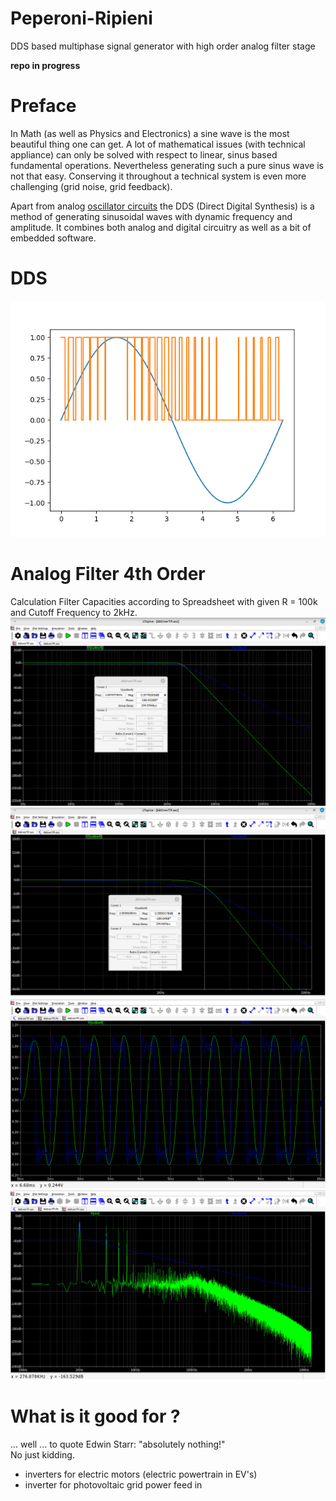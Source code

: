# Peperoni-Ripieni
DDS based multiphase signal generator with high order analog filter  stage

**repo in progress**

# Preface
In Math (as well as Physics and Electronics) a sine wave is the most beautiful thing one can get. 
A lot of mathematical issues (with technical appliance) can only be solved with respect to linear, sinus based fundamental operations.
Nevertheless generating such a pure sinus wave is not that easy. Conserving it throughout a technical system is even more challenging (grid noise, grid feedback). 

Apart from analog [oscillator circuits](https://www.allaboutcircuits.com/textbook/semiconductors/chpt-9/oscillator-circuits/) the DDS (Direct Digital Synthesis) is a method of generating sinusoidal waves with dynamic frequency and amplitude. It combines both analog and digital circuitry as well as a bit of embedded software.

# DDS
![DDS](./AppNotes/DDS_Sinus.png)

# Analog Filter 4th Order
Calculation Filter Capacities according to Spreadsheet with given R = 100k and Cutoff Frequency to 2kHz.  
![Filter](./Images/LT-Sim-LP4-2kHz.png)  
![Filter](./Images/LT-Sim-LP4-2kHz-zoom.png)    
![Filter](./Images/LT-Sim-LP4-trans-rect.png)    
![Filter](./Images/LT-Sim-LP4-fft.png)    


# What is it good for ?
... well ... to quote Edwin Starr: "absolutely nothing!"   
No just kidding. 
- inverters for electric motors (electric powertrain in EV's)
- inverter for photovoltaic grid power feed in